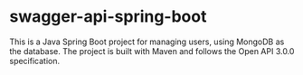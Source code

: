 # swagger-api-spring-boot
This is a Java Spring Boot project for managing users, using MongoDB as the database. The project is built with Maven and follows the Open API 3.0.0 specification.
